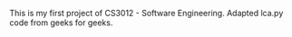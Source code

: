 This is my first project of CS3012 - Software Engineering. 
Adapted lca.py code from geeks for geeks. 
